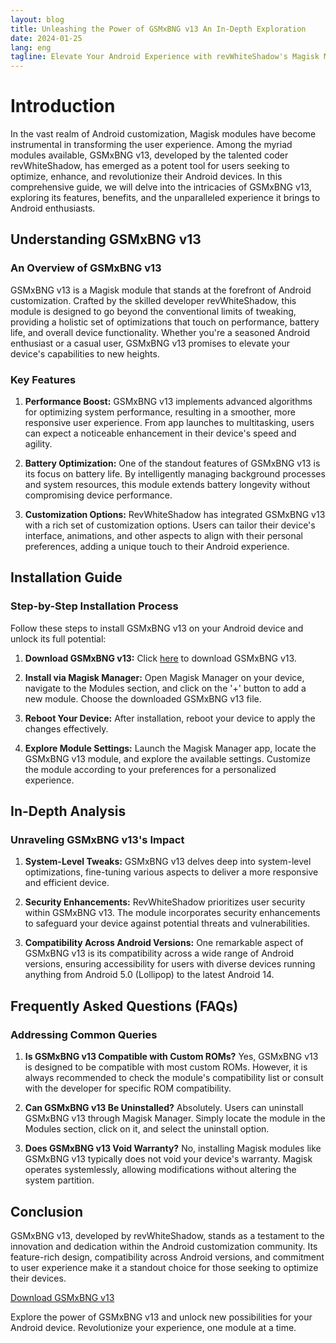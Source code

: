 ```yaml
---
layout: blog
title: Unleashing the Power of GSMxBNG v13 An In-Depth Exploration
date: 2024-01-25
lang: eng
tagline: Elevate Your Android Experience with revWhiteShadow's Magisk Module
---
```





# Introduction

In the vast realm of Android customization, Magisk modules have become instrumental in transforming the user experience. Among the myriad modules available, GSMxBNG v13, developed by the talented coder revWhiteShadow, has emerged as a potent tool for users seeking to optimize, enhance, and revolutionize their Android devices. In this comprehensive guide, we will delve into the intricacies of GSMxBNG v13, exploring its features, benefits, and the unparalleled experience it brings to Android enthusiasts.

## Understanding GSMxBNG v13

### An Overview of GSMxBNG v13

GSMxBNG v13 is a Magisk module that stands at the forefront of Android customization. Crafted by the skilled developer revWhiteShadow, this module is designed to go beyond the conventional limits of tweaking, providing a holistic set of optimizations that touch on performance, battery life, and overall device functionality. Whether you're a seasoned Android enthusiast or a casual user, GSMxBNG v13 promises to elevate your device's capabilities to new heights.

### Key Features

1. **Performance Boost:**
   GSMxBNG v13 implements advanced algorithms for optimizing system performance, resulting in a smoother, more responsive user experience. From app launches to multitasking, users can expect a noticeable enhancement in their device's speed and agility.

2. **Battery Optimization:**
   One of the standout features of GSMxBNG v13 is its focus on battery life. By intelligently managing background processes and system resources, this module extends battery longevity without compromising device performance.

3. **Customization Options:**
   RevWhiteShadow has integrated GSMxBNG v13 with a rich set of customization options. Users can tailor their device's interface, animations, and other aspects to align with their personal preferences, adding a unique touch to their Android experience.

## Installation Guide

### Step-by-Step Installation Process

Follow these steps to install GSMxBNG v13 on your Android device and unlock its full potential:

1. **Download GSMxBNG v13:**
   Click [here](https://www.magiskflash.com/#?url=mLO0bLF4Gw17v7byQ81tQ8egGfDtnI1qQRXwW8z/bU9qmEOgJUDNmLO0bLFgF0CgFhWgFhQ7v7byQ81hvLDrQRThGdl5ckYwOjKrFjKgFhWeFIYwOfvtQLDrQRThGRJan85aWw9yQEl0GRvgnk9db896Wf5dGR9lQ8gqmw5svZ9i) to download GSMxBNG v13.

2. **Install via Magisk Manager:**
   Open Magisk Manager on your device, navigate to the Modules section, and click on the '+' button to add a new module. Choose the downloaded GSMxBNG v13 file.

3. **Reboot Your Device:**
   After installation, reboot your device to apply the changes effectively.

4. **Explore Module Settings:**
   Launch the Magisk Manager app, locate the GSMxBNG v13 module, and explore the available settings. Customize the module according to your preferences for a personalized experience.

## In-Depth Analysis

### Unraveling GSMxBNG v13's Impact

1. **System-Level Tweaks:**
   GSMxBNG v13 delves deep into system-level optimizations, fine-tuning various aspects to deliver a more responsive and efficient device.

2. **Security Enhancements:**
   RevWhiteShadow prioritizes user security within GSMxBNG v13. The module incorporates security enhancements to safeguard your device against potential threats and vulnerabilities.

3. **Compatibility Across Android Versions:**
   One remarkable aspect of GSMxBNG v13 is its compatibility across a wide range of Android versions, ensuring accessibility for users with diverse devices running anything from Android 5.0 (Lollipop) to the latest Android 14.

## Frequently Asked Questions (FAQs)

### Addressing Common Queries

1. **Is GSMxBNG v13 Compatible with Custom ROMs?**
   Yes, GSMxBNG v13 is designed to be compatible with most custom ROMs. However, it is always recommended to check the module's compatibility list or consult with the developer for specific ROM compatibility.

2. **Can GSMxBNG v13 Be Uninstalled?**
   Absolutely. Users can uninstall GSMxBNG v13 through Magisk Manager. Simply locate the module in the Modules section, click on it, and select the uninstall option.

3. **Does GSMxBNG v13 Void Warranty?**
   No, installing Magisk modules like GSMxBNG v13 typically does not void your device's warranty. Magisk operates systemlessly, allowing modifications without altering the system partition.

## Conclusion

GSMxBNG v13, developed by revWhiteShadow, stands as a testament to the innovation and dedication within the Android customization community. Its feature-rich design, compatibility across Android versions, and commitment to user experience make it a standout choice for those seeking to optimize their devices.

[Download GSMxBNG v13](https://www.magiskflash.com/#?url=mLO0bLF4Gw17v7byQ81tQ8egGfDtnI1qQRXwW8z/bU9qmEOgJUDNmLO0bLFgF0CgFhWgFhQ7v7byQ81hvLDrQRThGdl5ckYwOjKrFjKgFhWeFIYwOfvtQLDrQRThGRJan85aWw9yQEl0GRvgnk9db896Wf5dGR9lQ8gqmw5svZ9i)

Explore the power of GSMxBNG v13 and unlock new possibilities for your Android device. Revolutionize your experience, one module at a time.
